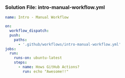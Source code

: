 ### Solution File: intro-manual-workflow.yml

```yaml
name: Intro - Manual Workflow

on:
  workflow_dispatch:
  push:
    paths:
      - '.github/workflows/intro-manual-workflow.yml'
jobs:
  run:
    runs-on: ubuntu-latest
    steps:
      - name: Hows GitHub Actions?
        run: echo "Awesome!!"
```
